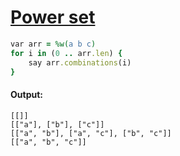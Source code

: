 [1]: http://rosettacode.org/wiki/Power_set

# [Power set][1]

```ruby
var arr = %w(a b c)
for i in (0 .. arr.len) {
    say arr.combinations(i)
}
```

#### Output:
```
[[]]
[["a"], ["b"], ["c"]]
[["a", "b"], ["a", "c"], ["b", "c"]]
[["a", "b", "c"]]
```
